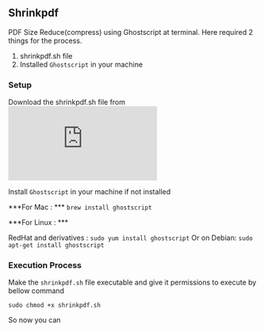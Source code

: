 ## Shrinkpdf

PDF Size Reduce(compress) using Ghostscript at terminal. 
Here required 2 things for the process.

1. shrinkpdf.sh file
2. Installed `Ghostscript` in your machine

### Setup

Download the shrinkpdf.sh file from ![Here](http://www.alfredklomp.com/programming/shrinkpdf/shrinkpdf.sh)

Install `Ghostscript` in your machine if not installed

***For Mac : ***
`brew install ghostscript`

***For Linux : ***

RedHat and derivatives :
`sudo yum install ghostscript`
Or on Debian:
`sudo apt-get install ghostscript`



### Execution Process

 Make the `shrinkpdf.sh` file executable and give it permissions to execute by  bellow command

  ``sudo chmod +x shrinkpdf.sh``

So now you can
